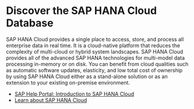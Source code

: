 # Discover the SAP HANA Cloud Database

SAP HANA Cloud provides a single place to access, store, and process all enterprise data in real time. It is a cloud-native platform that reduces the complexity of multi-cloud or hybrid system landscapes. SAP HANA Cloud provides all of the advanced SAP HANA technologies for multi-model data processing in-memory or on disk. You can benefit from cloud qualities such as automatic software updates, elasticity, and low total cost of ownership by using SAP HANA Cloud either as a stand-alone solution or as an extension to your existing on-premise environment.

* [SAP Help Portal: Introduction to SAP HANA Cloud](https://help.sap.com/docs/HANA_CLOUD)
* [Learn about SAP HANA Cloud](https://www.sap.com/products/technology-platform/analytics.html#hana)
